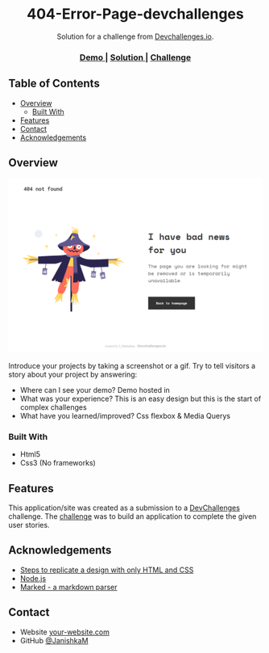 <!-- Please update value in the {}  -->

<h1 align="center">404-Error-Page-devchallenges</h1>

<div align="center">
   Solution for a challenge from  <a href="http://devchallenges.io" target="_blank">Devchallenges.io</a>.
</div>

<div align="center">
  <h3>
    <a href="https://https://404-error-page-jm.netlify.app/">
      Demo
    </a>
    <span> | </span>
    <a href="https://https://github.com/JanishkaM/404-Error-Page-devchallenges">
      Solution
    </a>
    <span> | </span>
    <a href="https://devchallenges.io/challenges/wBunSb7FPrIepJZAg0sY">
      Challenge
    </a>
  </h3>
</div>

<!-- TABLE OF CONTENTS -->

## Table of Contents

- [Overview](#overview)
  - [Built With](#built-with)
- [Features](#features)
- [Contact](#contact)
- [Acknowledgements](#acknowledgements)

<!-- OVERVIEW -->

## Overview

![screenshot](https://github.com/JanishkaM/404-Error-Page-devchallenges/blob/main/screencapture-404-error-page-jm-netlify-app-2023-02-27-20_32_41.png)

Introduce your projects by taking a screenshot or a gif. Try to tell visitors a story about your project by answering:

- Where can I see your demo?
Demo hosted in <a href="https://404-error-page-jm.netlify.app/"></a>
- What was your experience?
This is an easy design but this is the start of complex challenges
- What have you learned/improved?
Css flexbox & Media Querys

### Built With

<!-- This section should list any major frameworks that you built your project using. Here are a few examples.-->

- Html5
- Css3 (No frameworks)

## Features

<!-- List the features of your application or follow the template. Don't share the figma file here :) -->

This application/site was created as a submission to a [DevChallenges](https://devchallenges.io/challenges) challenge. The [challenge](https://devchallenges.io/challenges/wBunSb7FPrIepJZAg0sY) was to build an application to complete the given user stories.


## Acknowledgements

<!-- This section should list any articles or add-ons/plugins that helps you to complete the project. This is optional but it will help you in the future. For exmpale -->

- [Steps to replicate a design with only HTML and CSS](https://devchallenges-blogs.web.app/how-to-replicate-design/)
- [Node.js](https://nodejs.org/)
- [Marked - a markdown parser](https://github.com/chjj/marked)

## Contact

- Website [your-website.com](https://{your-web-site-link})
- GitHub [@JanishkaM](https://https://github.com/JanishkaM)

